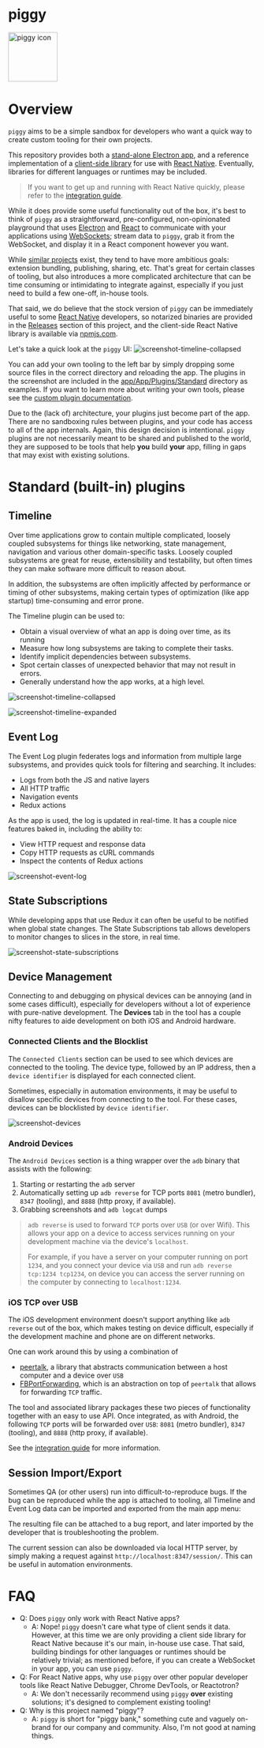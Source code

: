# piggy

<img src="/app/public/icon.png" alt="piggy icon" width="100" height="100">

# Overview

`piggy` aims to be a simple sandbox for developers who want a quick way to create custom tooling for their own projects.

This repository provides both a [stand-alone Electron app](https://github.com/NerdWalletOSS/piggy/tree/main/app/), and a reference implementation of a [client-side library](https://github.com/NerdWalletOSS/piggy/tree/main/lib/react-native) for use with [React Native](https://reactnative.dev/). Eventually, libraries for different languages or runtimes may be included.

> If you want to get up and running with React Native quickly, please refer to the [integration guide](https://github.com/NerdWalletOSS/piggy/tree/main/lib/react-native).

While it does provide some useful functionality out of the box, it's best to think of `piggy` as a straightforward, pre-configured, non-opinionated playground that uses [Electron](https://www.electronjs.org/) and [React](https://reactjs.org/) to communicate with your applications using [WebSockets](https://developer.mozilla.org/en-US/doc/Web/API/WebSockets_API); stream data to `piggy`, grab it from the WebSocket, and display it in a React component however you want.

While [similar projects](https://github.com/facebook/flipper) exist, they tend to have more ambitious goals: extension bundling, publishing, sharing, etc. That's great for certain classes of tooling, but also introduces a more complicated architecture that can be time consuming or intimidating to integrate against, especially if you just need to build a few one-off, in-house tools.

That said, we do believe that the stock version of `piggy` can be immediately useful to some [React Native]() developers, so notarized binaries are provided in the [Releases]() section of this project, and the client-side React Native library is available via [npmjs.com]().

Let's take a quick look at the `piggy` UI:
![screenshot-timeline-collapsed](/doc/images/screenshot-timeline-collapsed.png?raw=true "Timeline with details and idle time collapsed.")

You can add your own tooling to the left bar by simply dropping some source files in the correct directory and reloading the app. The plugins in the screenshot are included in the [app/App/Plugins/Standard](https://github.com/NerdWalletOSS/piggy/tree/main/app/src/App/Plugins/Standard) directory as examples. If you want to learn more about writing your own tools, please see the [custom plugin documentation](/doc/custom-plugins.md).

Due to the (lack of) architecture, your plugins just become part of the app. There are no sandboxing rules between plugins, and your code has access to all of the app internals. Again, this design decision is intentional. `piggy` plugins are not necessarily meant to be shared and published to the world, they are supposed to be tools that help **you** build **your** app, filling in gaps that may exist with existing solutions.

# Standard (built-in) plugins

## Timeline

Over time applications grow to contain multiple complicated, loosely coupled subsystems for things like networking, state management, navigation and various other domain-specific tasks. Loosely coupled subsystems are great for reuse, extensibility and testability, but often times they can make software more difficult to reason about.

In addition, the subsystems are often implicitly affected by performance or timing of other subsystems, making certain types of optimization (like app startup) time-consuming and error prone.

The Timeline plugin can be used to:

- Obtain a visual overview of what an app is doing over time, as its running
- Measure how long subsystems are taking to complete their tasks.
- Identify implicit dependencies between subsystems.
- Spot certain classes of unexpected behavior that may not result in errors.
- Generally understand how the app works, at a high level.

![screenshot-timeline-collapsed](/doc/images/screenshot-timeline-collapsed.png?raw=true "Timeline with details and idle time collapsed.")

![screenshot-timeline-expanded](/doc/images/screenshot-timeline-expanded.png?raw=true "Timeline with details visible.")

## Event Log

The Event Log plugin federates logs and information from multiple large subsystems, and provides quick tools for filtering and searching. It includes:

- Logs from both the JS and native layers
- All HTTP traffic
- Navigation events
- Redux actions

As the app is used, the log is updated in real-time. It has a couple nice features baked in, including the ability to:

- View HTTP request and response data
- Copy HTTP requests as cURL commands
- Inspect the contents of Redux actions

![screenshot-event-log](/doc/images/screenshot-event-log.png?raw=true "Event Log with data inspection.")

## State Subscriptions

While developing apps that use Redux it can often be useful to be notified when global state changes. The State Subscriptions tab allows developers to monitor changes to slices in the store, in real time.

![screenshot-state-subscriptions](/doc/images/screenshot-state-subscriptions.png?raw=true "Event Log with data inspection.")

## Device Management

Connecting to and debugging on physical devices can be annoying (and in some cases difficult), especially for developers without a lot of experience with pure-native development. The **Devices** tab in the tool has a couple nifty features to aide development on both iOS and Android hardware.

### Connected Clients and the Blocklist

The `Connected Clients` section can be used to see which devices are connected to the tooling. The device type, followed by an IP address, then a `device identifier` is displayed for each connected client.

Sometimes, especially in automation environments, it may be useful to disallow specific devices from connecting to the tool. For these cases, devices can be blocklisted by `device identifier`.

![screenshot-devices](/doc/images/screenshot-devices.png?raw=true "Event Log with data inspection.")

### Android Devices

The `Android Devices` section is a thing wrapper over the `adb` binary that assists with the following:

1. Starting or restarting the `adb` server
2. Automatically setting up `adb reverse` for TCP ports `8081` (metro bundler), `8347` (tooling), and `8888` (http proxy, if available).
3. Grabbing screenshots and `adb logcat` dumps

> `adb reverse` is used to forward `TCP` ports over `USB` (or over Wifi). This allows your app on a device to access services running on your development machine via the device's `localhost`.
>
> For example, if you have a server on your computer running on port `1234`, and you connect your device via `USB` and run `adb reverse tcp:1234 tcp1234`, on device you can access the server running on the computer by connecting to `localhost:1234`.

### iOS TCP over USB

The iOS development environment doesn't support anything like `adb reverse` out of the box, which makes testing on device difficult, especially if the development machine and phone are on different networks.

One can work around this by using a combination of

- [peertalk](https://github.com/rsms/peertalk), a library that abstracts communication between a host computer and a device over `USB`
- [FBPortForwarding](https://github.com/facebook/react-native/tree/0.30-stable/Tools/FBPortForwarding), which is an abstraction on top of `peertalk` that allows for forwarding `TCP` traffic.

The tool and associated library packages these two pieces of functionality together with an easy to use API. Once integrated, as with Android, the following `TCP` ports will be forwarded over `USB`: `8081` (metro bundler), `8347` (tooling), and `8888` (http proxy, if available).

See the [integration guide](#) for more information.

## Session Import/Export

Sometimes QA (or other users) run into difficult-to-reproduce bugs. If the bug can be reproduced while the app is attached to tooling, all Timeline and Event Log data can be imported and exported from the main app menu:

The resulting file can be attached to a bug report, and later imported by the developer that is troubleshooting the problem.

The current session can also be downloaded via local HTTP server, by simply making a request against `http://localhost:8347/session/`. This can be useful in automation environments.

# FAQ

- Q: Does `piggy` only work with React Native apps?
  - A: Nope! `piggy` doesn't care what type of client sends it data. However, at this time we are only providing a client side library for React Native because it's our main, in-house use case. That said, building bindings for other languages or runtimes should be relatively trivial; as mentioned before, if you can create a WebSocket in your app, you can use `piggy`.
- Q: For React Native apps, why use `piggy` over other popular developer tools like React Native Debugger, Chrome DevTools, or Reactotron?
  - A: We don't necessarily recommend using `piggy` **over** existing solutions; it's designed to complement existing tooling!
- Q: Why is this project named "piggy"?
  - A: `piggy` is short for "piggy bank," something cute and vaguely on-brand for our company and community. Also, I'm not good at naming things.
